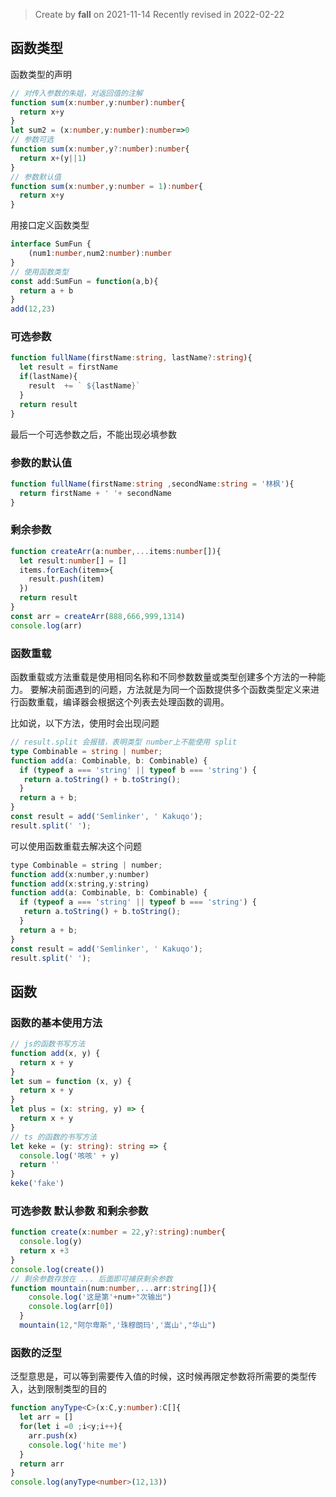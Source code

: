 > Create by **fall** on 2021-11-14
> Recently revised in 2022-02-22

## 函数类型

函数类型的声明

```typescript
// 对传入参数的朱姐，对返回值的注解
function sum(x:number,y:number):number{
  return x+y
}
let sum2 = (x:number,y:number):number=>0
// 参数可选
function sum(x:number,y?:number):number{
  return x+(y||1)
}
// 参数默认值
function sum(x:number,y:number = 1):number{
  return x+y
}
```

用接口定义函数类型

```typescript
interface SumFun {
	(num1:number,num2:number):number
}
// 使用函数类型
const add:SumFun = function(a,b){
  return a + b
}
add(12,23)
```

### **可选参数**

```ts
function fullName(firstName:string, lastName?:string){
  let result = firstName
  if(lastName){
    result  += ` ${lastName}`
  }
  return result
}
```

最后一个可选参数之后，不能出现必填参数

### 参数的默认值

```ts
function fullName(firstName:string ,secondName:string = '林枫'){
  return firstName + ' '+ secondName
}
```

### 剩余参数

```ts
function createArr(a:number,...items:number[]){
  let result:number[] = []
  items.forEach(item=>{
    result.push(item)
  })
  return result
}
const arr = createArr(888,666,999,1314)
console.log(arr)
```

### 函数重载

函数重载或方法重载是使用相同名称和不同参数数量或类型创建多个方法的一种能力。 要解决前面遇到的问题，方法就是为同一个函数提供多个函数类型定义来进行函数重载，编译器会根据这个列表去处理函数的调用。

比如说，以下方法，使用时会出现问题

```ts
// result.split 会报错，表明类型 number上不能使用 split
type Combinable = string | number;
function add(a: Combinable, b: Combinable) {
  if (typeof a === 'string' || typeof b === 'string') {
   return a.toString() + b.toString();
  }
  return a + b;
}
const result = add('Semlinker', ' Kakuqo');
result.split(' ');
```

可以使用函数重载去解决这个问题

```js
type Combinable = string | number;
function add(x:number,y:number) 
function add(x:string,y:string) 
function add(a: Combinable, b: Combinable) {
  if (typeof a === 'string' || typeof b === 'string') {
   return a.toString() + b.toString();
  }
  return a + b;
}
const result = add('Semlinker', ' Kakuqo');
result.split(' ');
```

## 函数

### 函数的基本使用方法

```ts
// js的函数书写方法
function add(x, y) {
  return x + y
}
let sum = function (x, y) {
  return x + y
}
let plus = (x: string, y) => {
  return x + y
}
// ts 的函数的书写方法
let keke = (y: string): string => {
  console.log('咳咳' + y)
  return ''
}
keke('fake')
```

### 可选参数 默认参数 和剩余参数

```ts
function create(x:number = 22,y?:string):number{
  console.log(y)
  return x +3
}
console.log(create())
// 剩余参数存放在 ... 后面即可捕获剩余参数
function mountain(num:number,...arr:string[]){
    console.log('这是第'+num+"次输出")
    console.log(arr[0])
  }
  mountain(12,"阿尔卑斯",'珠穆朗玛','嵩山',"华山")
```

### 函数的泛型

泛型意思是，可以等到需要传入值的时候，这时候再限定参数将所需要的类型传入，达到限制类型的目的

```ts
function anyType<C>(x:C,y:number):C[]{
  let arr = []
  for(let i =0 ;i<y;i++){
    arr.push(x)
    console.log('hite me')
  }
  return arr
}
console.log(anyType<number>(12,13))
```


